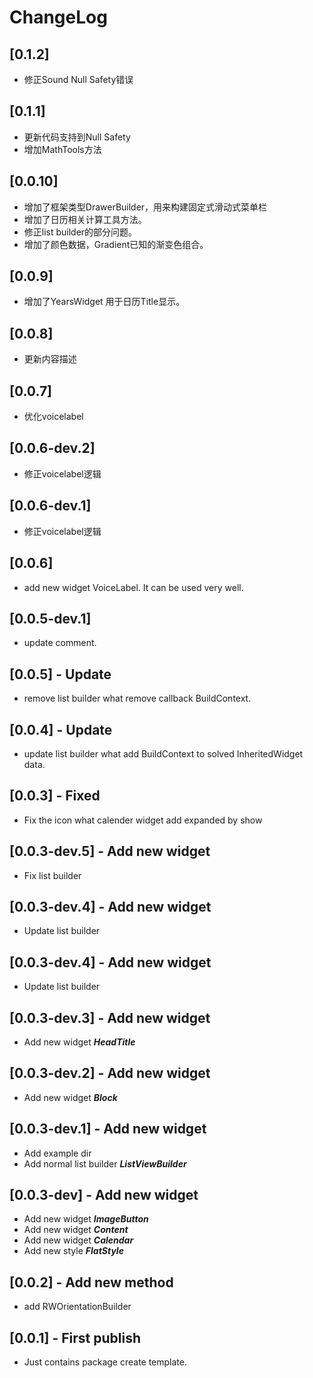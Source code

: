 ChangeLog
======

## [0.1.2]

* 修正Sound Null Safety错误
 
## [0.1.1]

* 更新代码支持到Null Safety
* 增加MathTools方法
 
## [0.0.10]

* 增加了框架类型DrawerBuilder，用来构建固定式滑动式菜单栏
* 增加了日历相关计算工具方法。
* 修正list builder的部分问题。
* 增加了颜色数据，Gradient已知的渐变色组合。

## [0.0.9]

* 增加了YearsWidget 用于日历Title显示。
 
## [0.0.8]

* 更新内容描述
 
## [0.0.7]

* 优化voicelabel
 
## [0.0.6-dev.2]

* 修正voicelabel逻辑
 
## [0.0.6-dev.1]

* 修正voicelabel逻辑
   
## [0.0.6]

* add new widget VoiceLabel. It can be used very well.

## [0.0.5-dev.1]

* update comment.

## [0.0.5] - Update

* remove list builder what remove callback BuildContext.

## [0.0.4] - Update

* update list builder what add BuildContext to solved InheritedWidget data.

## [0.0.3] - Fixed

* Fix the icon what calender widget add expanded by show

## [0.0.3-dev.5] - Add new widget

* Fix list builder

## [0.0.3-dev.4] - Add new widget

* Update list builder

## [0.0.3-dev.4] - Add new widget

* Update list builder

## [0.0.3-dev.3] - Add new widget

* Add new widget ***HeadTitle***

## [0.0.3-dev.2] - Add new widget

* Add new widget ***Block***

## [0.0.3-dev.1] - Add new widget 

* Add example dir
* Add normal list builder ***ListViewBuilder***

## [0.0.3-dev] - Add new widget 

* Add new widget ***ImageButton***
* Add new widget ***Content***
* Add new widget ***Calendar***
* Add new style ***FlatStyle***

## [0.0.2] - Add new method

* add RWOrientationBuilder

## [0.0.1] - First publish

* Just contains package create template.
